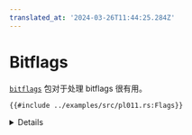```yaml
---
translated_at: '2024-03-26T11:44:25.284Z'
---
```


# Bitflags

[`bitflags`](https://crates.io/crates/bitflags) 包对于处理 bitflags 很有用。

```rust,editable,compile_fail
{{#include ../examples/src/pl011.rs:Flags}}
```

<details>

- `bitflags!` 宏创建了一个类似 `Flags(u16)` 的新类型，同时带有许多方法实现，用于获取和设置标志。

</details>
